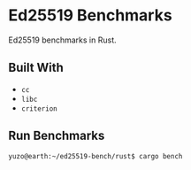 # Ed25519 Benchmarks

Ed25519 benchmarks in Rust.

## Built With

- `cc`
- `libc`
- `criterion`

## Run Benchmarks

```console
yuzo@earth:~/ed25519-bench/rust$ cargo bench
```
